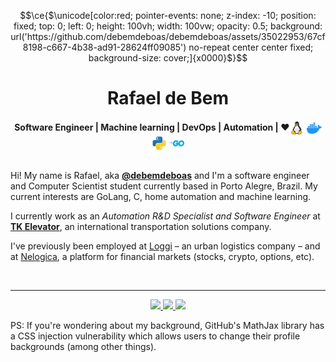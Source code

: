 ```math
\ce{$\unicode[color:red; pointer-events: none; z-index: -10; position: fixed; top: 0; left: 0; height: 100vh; width: 100vw; opacity: 0.5; background: url('https://github.com/debemdeboas/debemdeboas/assets/35022953/67cf8198-c667-4b38-ad91-28624ff09085') no-repeat center center fixed; background-size: cover;]{x0000}$}
```
<h1 align="center">Rafael de Bem</h1>

<div align="center">
    <b>Software Engineer | Machine learning | DevOps | Automation | ❤️<img height="24em" align="center" src="linux-svgrepo-com.svg"/> <img height="24em" align="center" src="docker-svgrepo-com.svg"/> <img height="24em" align="center" src="python-svgrepo-com.svg"/> <img height="24em" align="center" src="go-svgrepo-com.svg"/> </b><br><br>
</div>


<!-- <div align="right" style="margin:auto">
<a href="">
    <img src="https://github-readme-stats.debem.dev/api?username=debemdeboas&show=reviews,prs&show_icons=true&hide=contribs&include_all_commits=true&bg_color=24273a&text_color=cad3f5&icon_color=c6a0f6&title_color=8bd5ca&hide_border=true&disable_animations=true"
        alt="My GitHub Stats"
        height="170em"
        align="right">
</a>
</div> -->
<!-- <div align="right" style="margin:auto">
<a href="">
    <img src="https://github-readme-stats.debem.dev/api/top-langs?username=debemdeboas&show_icons=true&exclude_repo=linux-kernel-labsisop,github-readme-stats&hide=jupyter%20notebook&bg_color=24273a&text_color=cad3f5&icon_color=c6a0f6&title_color=8bd5ca&hide_border=true&disable_animations=true&layout=compact&langs_count=8"
        alt="My most used languages"
        width="300em"
        align="right">
</a>
</div>-->

Hi! My name is Rafael, aka [**@debemdeboas**](https://x.com/debemdeboas) and I'm a software engineer and Computer Scientist student currently based in Porto Alegre, Brazil.
My current interests are GoLang, C, home automation and machine learning.

I currently work as an _Automation R&D Specialist and Software Engineer_ at [**TK Elevator**](https://www.tkelevator.com/us-en/), an international transportation solutions company.

I've previously been employed at [Loggi](https://github.com/loggi/) &ndash; an urban logistics company &ndash; and at [Nelogica](https://www.nelogica.com.br/), a platform for financial markets (stocks, crypto, options, etc).

<br/>

---

<div align="center">

<a href="https://www.linkedin.com/in/rbem/">
    <img height="40em" object-fit="cover" src="https://img.shields.io/badge/LinkedIn-0077B5?style=for-the-badge&logo=linkedin&logoColor=white">
</a>

<a href="https://stackoverflow/users/13744772">
    <img height="40em" object-fit="cover" src="https://img.shields.io/badge/-Stackoverflow-FE7A16?style=for-the-badge&logo=stack-overflow&logoColor=white">
</a>

<a href="https://gitlab.com/debemdeboas">
    <img height="40em" object-fit="cover" src="https://img.shields.io/badge/gitlab-%23181717.svg?style=for-the-badge&logo=gitlab&logoColor=white">
</a>

</div>

PS: If you're wondering about my background, GitHub's MathJax library has a CSS injection vulnerability which allows users to change their profile backgrounds (among other things).
